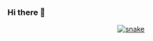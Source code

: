 ### Hi there 👋


<div align="center">
  <a href="https://github.com/Sahith53">
  <img  src="[https://github.com/S/blob/main/grid-snake.svg](https://github.com/Sahith53/sahith53/blob/main/grid-snake.svg)"
       alt="snake" /></a>
</div>
<!--
**Sahith53/sahith53** is a ✨ _special_ ✨ repository because its `README.md` (this file) appears on your GitHub profile.

Here are some ideas to get you started:

- 🔭 I’m currently working on ...
- 🌱 I’m currently learning ...
- 👯 I’m looking to collaborate on ...
- 🤔 I’m looking for help with ...
- 💬 Ask me about ...
- 📫 How to reach me: ...
- 😄 Pronouns: ...
- ⚡ Fun fact: ...
-->
